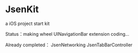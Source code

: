 # JsenKit
a iOS project start kit


Status：making wheel
		  UINavigationBar extension coding...

Already completed：
		  JsenNetworking
		  JsenTabBarController


